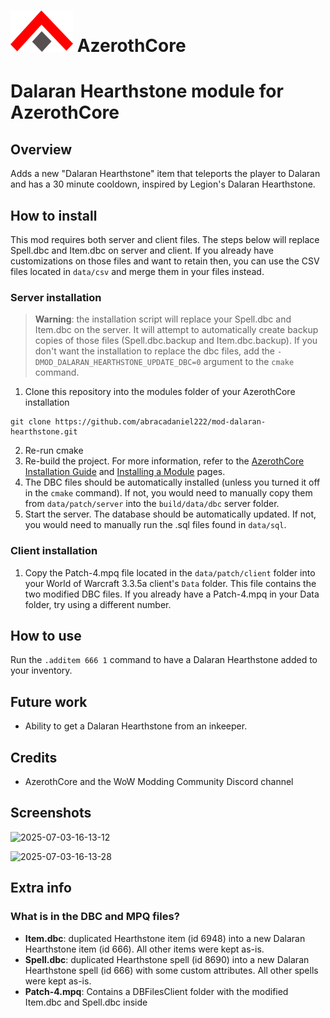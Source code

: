 # ![logo](https://raw.githubusercontent.com/azerothcore/azerothcore.github.io/master/images/logo-github.png) AzerothCore

# Dalaran Hearthstone module for AzerothCore

## Overview

Adds a new "Dalaran Hearthstone" item that teleports the player to Dalaran and has a 30 minute cooldown, inspired by Legion's Dalaran Hearthstone.

## How to install

This mod requires both server and client files. The steps below will replace Spell.dbc and Item.dbc on server and client. If you already have customizations on those files and want to retain then, you can use the CSV files located in `data/csv` and merge them in your files instead.

### Server installation

> **Warning**: the installation script will replace your Spell.dbc and Item.dbc on the server. It will attempt to automatically create backup copies of those files (Spell.dbc.backup and Item.dbc.backup). If you don't want the installation to replace the dbc files, add the `-DMOD_DALARAN_HEARTHSTONE_UPDATE_DBC=0` argument to the `cmake` command.

1. Clone this repository into the modules folder of your AzerothCore installation
```
git clone https://github.com/abracadaniel222/mod-dalaran-hearthstone.git
```
2. Re-run cmake
3. Re-build the project. For more information, refer to the [AzerothCore Installation Guide](https://www.azerothcore.org/wiki/installation) and [Installing a Module](https://www.azerothcore.org/wiki/installing-a-module) pages.
4. The DBC files should be automatically installed (unless you turned it off in the `cmake` command). If not, you would need to manually copy them from `data/patch/server` into the `build/data/dbc` server folder.
4. Start the server. The database should be automatically updated. If not, you would need to manually run the .sql files found in `data/sql`.

### Client installation

1. Copy the Patch-4.mpq file located in the `data/patch/client` folder into your World of Warcraft 3.3.5a client's `Data` folder. This file contains the two modified DBC files. If you already have a Patch-4.mpq in your Data folder, try using a different number.

## How to use

Run the `.additem 666 1` command to have a Dalaran Hearthstone added to your inventory.

## Future work

- Ability to get a Dalaran Hearthstone from an inkeeper.

## Credits

- AzerothCore and the WoW Modding Community Discord channel

## Screenshots

![2025-07-03-16-13-12](https://github.com/user-attachments/assets/7eb64edc-98ac-4056-936f-17d2479cfbe8)

![2025-07-03-16-13-28](https://github.com/user-attachments/assets/c3e150f6-2e69-450f-b619-76b0e25ff656)


## Extra info

### What is in the DBC and MPQ files?

- **Item.dbc**: duplicated Hearthstone item (id 6948) into a new Dalaran Hearthstone item (id 666). All other items were kept as-is.
- **Spell.dbc**: duplicated Hearthstone spell (id 8690) into a new Dalaran Hearthstone spell (id 666) with some custom attributes. All other spells were kept as-is.
- **Patch-4.mpq**: Contains a DBFilesClient folder with the modified Item.dbc and Spell.dbc inside
